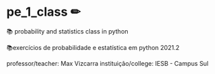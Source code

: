 # pe_1_class ✏

📚 probability and statistics class in python

📚exercícios de probabilidade e estatística em python 2021.2

professor/teacher: Max Vizcarra
instituição/college: IESB - Campus Sul
